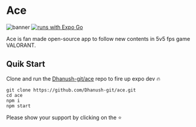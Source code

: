 # Ace
![banner](https://imgur.com/vHg4dUe.jpg)
[![runs with Expo Go](https://img.shields.io/badge/Runs%20with%20Expo%20Go-4630EB.svg?style=flat-square&logo=EXPO&labelColor=f3f3f3&logoColor=000)](https://expo.dev/client)

Ace is fan made open-source app to follow new contents in 5v5 fps game VALORANT.

## Quik Start

Clone and run the [Dhanush-git/ace](https://github.com/Dhanush-git/ace) repo to fire up expo dev 🔥

```
git clone https://github.com/Dhanush-git/ace.git
cd ace
npm i
npm start
```

Please show your support by clicking on the ⭐
